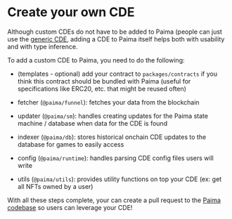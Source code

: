 # Create your own CDE

Although custom CDEs do not have to be added to Paima (people can just use the [generic CDE](./999-Generic.md), adding a CDE to Paima itself helps both with usability and with type inference.

To add a custom CDE to Paima, you need to do the following:

- (templates - optional) add your contract to `packages/contracts` if you think this contract should be bundled with Paima (useful for specifications like ERC20, etc. that might be reused often)


- fetcher (`@paima/funnel`): fetches your data from the blockchain
- updater (`@paima/sm`): handles creating updates for the Paima state machine / database when data for the CDE is found
- indexer (`@paima/db`): stores historical onchain CDE updates to the database for games to easily access
- config (`@paima/runtime`): handles parsing CDE config files users will write
- utils (`@paima/utils`): provides utility functions on top your CDE (ex: get all NFTs owned by a user)

With all these steps complete, your can create a pull request to the [Paima codebase](https://github.com/PaimaStudios/paima-engine/) so users can leverage your CDE!
